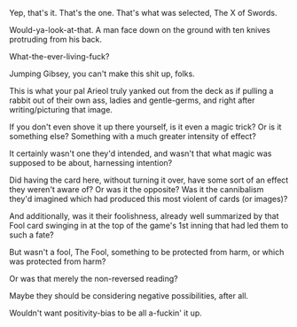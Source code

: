 Yep, that's it. That's the one. That's what was selected, The X of Swords.

Would-ya-look-at-that. A man face down on the ground with ten knives protruding from his back.

What-the-ever-living-fuck?

Jumping Gibsey, you can't make this shit up, folks.

This is what your pal Arieol truly yanked out from the deck as if pulling a rabbit out of their own ass, ladies and gentle-germs, and right after writing/picturing that image.

If you don't even shove it up there yourself, is it even a magic trick? Or is it something else? Something with a much greater intensity of effect?

It certainly wasn't one they'd intended, and wasn't that what magic was supposed to be about, harnessing intention?

Did having the card here, without turning it over, have some sort of an effect they weren't aware of? Or was it the opposite? Was it the cannibalism they'd imagined which had produced this most violent of cards (or images)?

And additionally, was it their foolishness, already well summarized by that Fool card swinging in at the top of the game's 1st inning that had led them to such a fate?

But wasn't a fool, The Fool, something to be protected from harm, or which was protected from harm?

Or was that merely the non-reversed reading?

Maybe they should be considering negative possibilities, after all.

Wouldn't want positivity-bias to be all a-fuckin' it up.